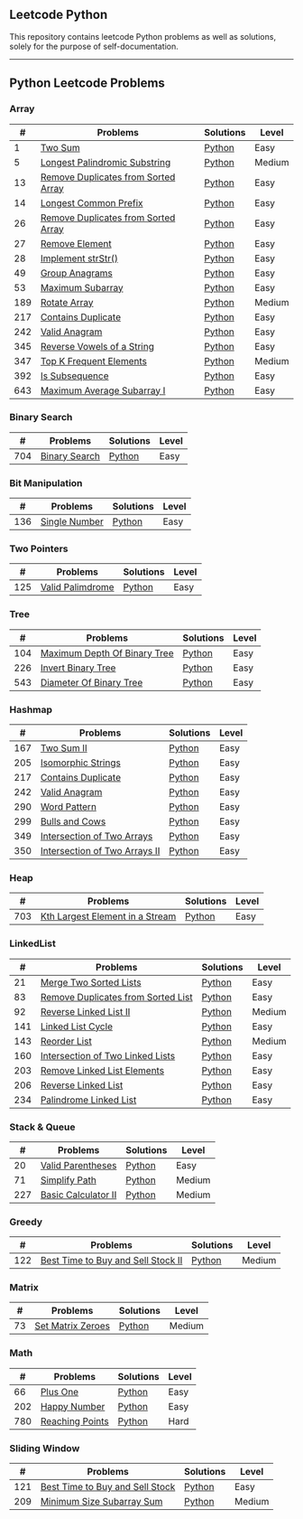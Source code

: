 ## Leetcode Python 
This repository contains leetcode Python problems as well as solutions, solely for the purpose of self-documentation.

---

## Python Leetcode Problems

### Array
| \# | Problems | Solutions | Level| 
|----|----------|-----------|------|
| 1 | [Two Sum](https://leetcode.com/problems/two-sum/) | [Python](./Array/1.%20Two%20Sum.py) | Easy |
| 5 | [Longest Palindromic Substring](https://leetcode.com/problems/longest-palindromic-substring/) | [Python](./Array/5.%20Longest%20Palindromic%20Substring.py) | Medium |
| 13 | [Remove Duplicates from Sorted Array](https://leetcode.com/problems/roman-to-integer/) | [Python](./Array/13.%20Roman%20to%20Integer.py) | Easy |
| 14 | [Longest Common Prefix](https://leetcode.com/problems/longest-common-prefix/) | [Python](./Array/14.%20Longest%20Common%20Prefix.py) | Easy |
| 26 | [Remove Duplicates from Sorted Array](https://leetcode.com/problems/remove-duplicates-from-sorted-array/) | [Python](./Array/26.%20Remove%20Duplicates%20from%20Sorted%20Array.py) | Easy |
| 27 | [Remove Element](https://leetcode.com/problems/remove-element/) | [Python](./Array/27.%20Remove%20Element.py) | Easy |
| 28 | [Implement strStr()](https://leetcode.com/problems/implement-strstr/) | [Python](./Array/28.%20Implement%20strStr().py) | Easy |
| 49 | [Group Anagrams](https://leetcode.com/problems/group-anagrams/) | [Python](./Array/49.%20Group%20Anagrams.py) | Easy |
| 53 | [Maximum Subarray](https://leetcode.com/problems/maximum-subarray/) | [Python](./Array/53.%20Maximum%20Subarray.py) | Easy |
| 189 | [Rotate Array](https://leetcode.com/problems/rotate-array/) | [Python](./Array/189.%20Rotate%20Array.py) | Medium |
| 217 | [Contains Duplicate](https://leetcode.com/problems/contains-duplicate/) | [Python](./Array/217.%20Contains%20Duplicates.py) | Easy |
| 242 | [Valid Anagram](https://leetcode.com/problems/valid-anagram/) | [Python](./Array/242.%20Valid%20Anagram.py) | Easy |
| 345 | [Reverse Vowels of a String](https://leetcode.com/problems/reverse-vowels-of-a-string/) | [Python](./Array/345.%20Reverse%20Vowels%20of%20a%20String.py) | Easy |
| 347 | [Top K Frequent Elements](https://leetcode.com/problems/top-k-frequent-elements/) | [Python](./Array/347.%20Top%20K%20Frequent%20Elements.py) | Medium |
| 392 | [Is Subsequence](https://leetcode.com/problems/is-subsequence/) | [Python](./Array/392.%20Is%20Subsequence.py) | Easy |
| 643 | [Maximum Average Subarray I](https://leetcode.com/problems/maximum-average-subarray-i/) | [Python](./Array/643.%20Maximum%20Average%20Subarray%20I.py) | Easy |

### Binary Search
| \# | Problems | Solutions | Level|
|----|----------|-----------|------|
| 704 | [Binary Search](https://leetcode.com/problems/binary-search/) | [Python](./Binary%20Search/704.%20Binary%20Search.py) | Easy |

### Bit Manipulation
| \# | Problems | Solutions | Level|
|----|----------|-----------|------|
| 136 | [Single Number](https://leetcode.com/problems/single-number/) | [Python](./Binary%Manipulation/136.%20Single%20Number.py) | Easy |

### Two Pointers
| \# | Problems | Solutions | Level|
|----|----------|-----------|------|
| 125 | [Valid Palimdrome](https://leetcode.com/problems/valid-palindrome/) | [Python](./Two%20Pointers/141.%20Valid%20Palindrome.py) | Easy |

### Tree
| \# | Problems | Solutions | Level|
|----|----------|-----------|------|
| 104 | [Maximum Depth Of Binary Tree](https://leetcode.com/problems/maximum-depth-of-binary-tree/) | [Python](./Tree/104.%20Maximum%20Depth%20Of%20Binary%20Tree.py) | Easy |
| 226 | [Invert Binary Tree](https://leetcode.com/problems/invert-binary-tree/) | [Python](./Tree/226.%20Invert%20Binary%20Tree.py) | Easy |
| 543 | [Diameter Of Binary Tree](https://leetcode.com/problems/diameter-of-binary-tree/) | [Python](./Tree/543.%20Diameter%20Of%20Binary%20Tree.py) | Easy |

### Hashmap
| \# | Problems | Solutions | Level|
|----|----------|-----------|------|
| 167 | [Two Sum II](https://leetcode.com/problems/two-sum-ii-input-array-is-sorted/) | [Python](./Hashmap/167.%20Two%20Sum%20II.py) | Easy |
| 205 | [Isomorphic Strings](https://leetcode.com/problems/isomorphic-strings/) | [Python](./Hashmap/205.%20Isomorphic%20Strings.py) | Easy |
| 217 | [Contains Duplicate](https://leetcode.com/problems/contains-duplicate/) | [Python](./Hashmap/217.%20Contains%20Duplicate.py) | Easy |
| 242 | [Valid Anagram](https://leetcode.com/problems/valid-anagram/) | [Python](./Hashmap/242.%20Valid%20Anagram.py) | Easy |
| 290 | [Word Pattern](https://leetcode.com/problems/word-pattern/) | [Python](./Hashmap/290.%20Word%20Pattern.py) | Easy |
| 299 | [Bulls and Cows](https://leetcode.com/problems/bulls-and-cows/) | [Python](./Hashmap/299.%20Bulls%20and%20Cows.py) | Easy |
| 349 | [Intersection of Two Arrays](https://leetcode.com/problems/intersection-of-two-arrays/) | [Python](./Hashmap/349.%20Intersection%20of%20Two%20Arrays.py) | Easy |
| 350 | [Intersection of Two Arrays II](https://leetcode.com/problems/intersection-of-two-arrays/) | [Python](./Hashmap/350.%20Intersection%20of%20Two%20Arrays%20II.py) | Easy |

### Heap
| \# | Problems | Solutions | Level|
|----|----------|-----------|------|
| 703 | [Kth Largest Element in a Stream](https://leetcode.com/problems/kth-largest-element-in-a-stream/) | [Python](./Heap/703.%20Kth%20Largest%20Element%20in%20a%20Stream.py) | Easy |


### LinkedList
| \# | Problems | Solutions | Level|
|----|----------|-----------|------|
| 21 | [Merge Two Sorted Lists](https://leetcode.com/problems/merge-two-sorted-lists/) | [Python](./LinkedList/21.%20Merge%20Two%20Sorted%20Lists.py) | Easy |
| 83 | [Remove Duplicates from Sorted List](https://leetcode.com/problems/remove-duplicates-from-sorted-list/) | [Python](./LinkedList/83.%20Remove%20Duplicates%20from%20Sorted%20List.py) | Easy |
| 92 | [Reverse Linked List II](https://leetcode.com/problems/reverse-linked-list-ii/) | [Python](./LinkedList/92.%20Reverse%20Linked%20List%20II.py) | Medium |
| 141 | [Linked List Cycle](https://leetcode.com/problems/merge-two-sorted-lists/) | [Python](./LinkedList/141.%20Linked%20List%20Cycle.py) | Easy |
| 143 | [Reorder List](https://leetcode.com/problems/reorder-list/) | [Python](./LinkedList/143.%20Reorder%20List.py) | Medium |
| 160 | [Intersection of Two Linked Lists](https://leetcode.com/problems/intersection-of-two-linked-lists/) | [Python](./LinkedList/160.%20Intersection%20of%20Two%20Linked%20Lists.py) | Easy |
| 203 | [Remove Linked List Elements](https://leetcode.com/problems/remove-linked-list-elements/) | [Python](./LinkedList/203.%20Remove%20Linked%20List%20Elements.py) | Easy |
| 206 | [Reverse Linked List](https://leetcode.com/problems/merge-two-sorted-lists/) | [Python](./LinkedList/206.%20Reverse%20Linked%20List.py) | Easy |
| 234 | [Palindrome Linked List](https://leetcode.com/problems/palindrome-linked-list/) | [Python](./LinkedList/234.%20Palindrome%20Linked%20List.py) | Easy |



### Stack & Queue
| \# | Problems | Solutions | Level|
|----|----------|-----------|------|
| 20 | [Valid Parentheses](https://leetcode.com/problems/valid-parentheses/) | [Python](./Stack%20and%20Queue/20.%20Valid%20Parentheses.py) | Easy |
| 71 | [Simplify Path](https://leetcode.com/problems/simplify-path/) | [Python](./Stack%20and%20Queue/71.%20Simplify%20Path.py) | Medium |
| 227 | [Basic Calculator II](https://leetcode.com/problems/basic-calculator-ii/) | [Python](./Stack%20and%20Queue/227.%20Basic%20Calculator%20II.py) | Medium |


### Greedy
| \# | Problems | Solutions | Level|
|----|----------|-----------|------|
| 122 | [Best Time to Buy and Sell Stock II](https://leetcode.com/problems/best-time-to-buy-and-sell-stock-ii/) | [Python](./Greedy/122.%20Best%20Time%20to%20Buy%20and%20Sell%20Stock%20II.py) | Medium |


### Matrix
| \# | Problems | Solutions | Level|
|----|----------|-----------|------|
| 73 | [Set Matrix Zeroes](https://leetcode.com/problems/set-matrix-zeroes/) | [Python](./Matrix/73.%20Set%20Matrix%20Zeroes.py) | Medium |

### Math
| \# | Problems | Solutions | Level|
|----|----------|-----------|------|
| 66 | [Plus One](https://leetcode.com/problems/plus-one/) | [Python](./Math/66.%20Plus%20One.py) | Easy |
| 202 | [Happy Number](https://leetcode.com/problems/happy-number/) | [Python](./Math/202.%20Happy%20Number.py) | Easy |
| 780 | [Reaching Points](https://leetcode.com/problems/reaching-points/) | [Python](./Math/780.%20Reaching%20Points.py) | Hard |


### Sliding Window
| \# | Problems | Solutions | Level|
|----|----------|-----------|------|
| 121 | [Best Time to Buy and Sell Stock](https://leetcode.com/problems/best-time-to-buy-and-sell-stock/) | [Python](./Sliding%20Window/121.%20Best%20Time%20To%20Buy%20And%20Sell%20Stock.py) | Easy |
| 209 | [Minimum Size Subarray Sum](https://leetcode.com/problems/minimum-size-subarray-sum/) | [Python](./Sliding%20Window/209.%20Minimum%20Size%20Subarray%20Sum.py) | Medium |